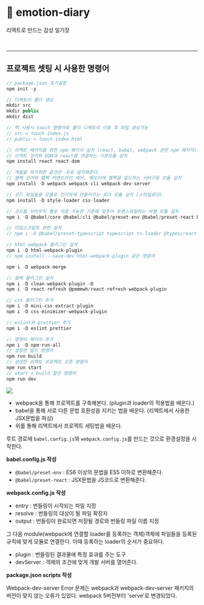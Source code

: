# 🚀 emotion-diary

리액트로 만드는 감성 일기장

<br>

---

## 프로젝트 셋팅 시 사용한 명령어

```js
// package.json 초기설정
npm init -y

// 디렉토리 폴더 생성
mkdir src
mkdir public
mkdir dist

// 맥 사용시 touch 명령어로 폴더 디렉토리 이동 후 파일 생성가능
// src > touch index.js
// public > touch index.html

// 리액트 패키지를 위한 npm 패키지 설치 (react, babel, webpack 관련 npm 패키지)
// 리액트 코어와 DOM과 react를 연결하는 기본모듈 설치
npm install react react-dom

// 개발을 하기위한 옵션은 -D로 설치해준다.
// 웹팩 코어와 웹팩 커맨드라인 제어, 메모리에 웹팩을 빌드하는 서버구동 모듈 설치
npm install -D webpack webpack-cli webpack-dev-server

// 코드 파일들을 모듈로 인식하게 만들어주는 로더 모듈 설치 (스타일로더)
npm install -D style-loader css-loader

// 코드를 브라우저 별로 적용 가능한 기준에 맞추어 트랜스파일하는 바벨 모듈 설치
npm i -D @babel/core @babel/cli @babel/preset-env @babel/preset-react babel-loader

// 타입스크립트 관련 설치
// npm i -D @babel/preset-typescript typescript ts-loader @types/react @types/react-dom

// html webpack 플러그인 설치
npm i -D html-webpack-plugin
// npm install --save-dev html-webpack-plugin 같은 명령어

npm i -D webpack-merge

// 웹팩 플러그인 설치
npm i -D clean-webpack-plugin -D
npm i -D react-refresh @pmmmwh/react-refresh-webpack-plugin

// css 플러그인 추가
npm i -D mini-css-extract-plugin
npm i -D css-minimizer-webpack-plugin

// eslint와 prettier 추가
npm i -D eslint prettier

// 명령어 패키지 추가
npm i -D npm-run-all
// 설정한 빌드 명령어
npm run build
// 설정한 리액트 프로젝트 오픈 명령어
npm run start
// start + build 합친 명령어
npm run dev
```

![](https://velog.velcdn.com/images/ninto_2/post/a594e85f-ba5b-40f1-ae66-a6b13bf37de4/image.png)

- webpack을 통해 프로젝트를 구축해본다. (plugin과 loader의 적용법을 배운다.)
- babel을 통해 서로 다른 문법 호환성을 지키는 법을 배운다. (리액트에서 사용한 JSX문법을 파싱)
- 위를 통해 리액트에서 프로젝트 세팅법을 배운다.

루트 경로에 `babel.config.js`와 `webpack.config.js`를 만드는 것으로 환경설정을 시작한다.

**babel.config.js 작성**

- `@babel/preset-env` : ES6 이상의 문법을 ES5 이하로 변환해준다.
- `@babel/preset-react` : JSX문법을 JS코드로 변환해준다.

**webpack.config.js 작성**

- entry : 번들링이 시작되는 파일 지정
- resolve : 번들링의 대상이 될 파일 확장자
- output : 번들링이 완료되면 저장될 경로와 번들링 파일 이름 지정

그 다음 module(webpack에 연결할 loader를 등록하는 객체)객체에 파일들을 등록된 규칙에 맞게 모듈로 연결한다.
이때 등록하는 loader의 순서가 중요하다.

- plugin : 번들링된 결과물에 특정 효과를 주는 도구
- devServer : 객체의 조건에 맞게 개발 서버를 열어준다.

**package.json scripts 작성**

Webpack-dev-server Error 문제는 webpack과 webpack-dev-server 패키지의 버전이 맞지 않는 오류가 있었다. webpack 5버전부터 'serve'로 변경되었다.
